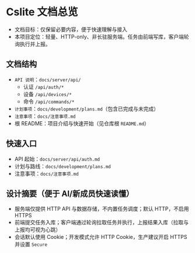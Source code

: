 # Cslite 文档总览

- 文档目标：仅保留必要内容，便于快速理解与接入
- 本项目定位：轻量、HTTP-only、非长驻服务端。任务由前端写库，客户端轮询执行并上报。

## 文档结构

- `API 说明`：`docs/server/api/`
  - 认证 `/api/auth/*`
  - 设备 `/api/devices/*`
  - 命令 `/api/commands/*`
- `计划事项`：`docs/development/plans.md`（包含已完成与未完成）
- `注意事项`：`docs/注意事项.md`
- 根 README：项目介绍与快速开始（见仓库根 `README.md`）

## 快速入口

- API 起始：`docs/server/api/auth.md`
- 计划与路线：`docs/development/plans.md`
- 注意事项：`docs/注意事项.md`

## 设计摘要（便于 AI/新成员快速读懂）

- 服务端仅提供 HTTP API 与数据存储，不内置任务调度；默认 HTTP，不启用 HTTPS
- 前端提交任务入库；客户端通过轮询拉取任务并执行，上报结果入库（拉取与上报均可视为心跳）
- 会话默认使用 Cookie；开发模式允许 HTTP Cookie，生产建议开启 HTTPS 并设置 `Secure`
